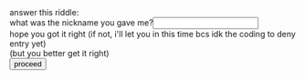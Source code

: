 <html>
<body>
<form action="turd.html" method="post">
answer this riddle:<br/>
what was the nickname you gave me?<input type="text"><br/>
hope you got it right (if not, i'll let you in this time bcs idk the coding to deny entry yet)<br/>
(but you better get it right)<br/>
<input type="submit" value="proceed">
</form>
</body>
</html>
